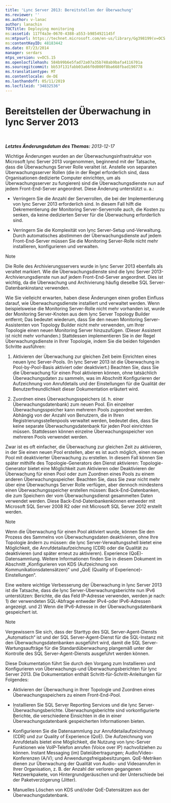 ```yaml
---
title: 'Lync Server 2013: Bereitstellen der Überwachung'
ms.reviewer: ''
ms.author: v-lanac
author: lanachin
TOCTitle: Deploying monitoring
ms:assetid: 117f4a3e-0670-4388-a553-b9854921145f
ms:mtpsurl: https://technet.microsoft.com/en-us/library/Gg398199(v=OCS.15)
ms:contentKeyID: 48183442
ms.date: 07/23/2014
manager: serdars
mtps_version: v=OCS.15
ms.openlocfilehash: 584b99b6e5fad72a07a35b748ab9bafa4116701a
ms.sourcegitcommit: bb53f131fabb03a66f0d000f8ba668fbad190778
ms.translationtype: MT
ms.contentlocale: de-DE
ms.lasthandoff: 05/11/2019
ms.locfileid: "34832536"
---
```

<div data-xmlns="http://www.w3.org/1999/xhtml">

<div class="topic" data-xmlns="http://www.w3.org/1999/xhtml" data-msxsl="urn:schemas-microsoft-com:xslt" data-cs="http://msdn.microsoft.com/en-us/">

<div data-asp="http://msdn2.microsoft.com/asp">

# <a name="deploying-monitoring-in-lync-server-2013"></a>Bereitstellen der Überwachung in lync Server 2013

</div>

<div id="mainSection">

<div id="mainBody">

<span> </span>

_**Letztes Änderungsdatum des Themas:** 2013-12-17_

Wichtige Änderungen wurden an der Überwachungsinfrastruktur von Microsoft lync Server 2013 vorgenommen, beginnend mit der Tatsache, dass die Überwachungs Server Rolle veraltet ist. Anstelle von separaten Überwachungsserver Rollen (die in der Regel erforderlich sind, dass Organisationen dedizierte Computer einrichten, um als Überwachungsserver zu fungieren) sind die Überwachungsdienste nun auf jedem Front-End-Server angeordnet. Diese Änderung unterstützt u. a.:

  - Verringern Sie die Anzahl der Serverrollen, die bei der Implementierung von lync Server 2013 erforderlich sind. In diesem Fall hilft die Dekrementierung der Monitoring Server-Serverrolle auch, die Kosten zu senken, da keine dedizierten Server für die Überwachung erforderlich sind.

  - Verringern Sie die Komplexität von lync Server-Setup und-Verwaltung. Durch automatisches abstimmen der Überwachungsdienste auf jedem Front-End-Server müssen Sie die Monitoring Server-Rolle nicht mehr installieren, konfigurieren und verwalten.

<div>


> [!NOTE]  
> Die Rolle des Archivierungsservers wurde in lync Server 2013 ebenfalls als veraltet markiert. Wie die Überwachungsdienste sind die lync Server 2013-Archivierungsdienste nun auf jedem Front-End-Server angeordnet. Dies ist wichtig, da die Überwachung und Archivierung häufig dieselbe SQL Server-Datenbankinstanz verwenden.



</div>

Wie Sie vielleicht erwarten, haben diese Änderungen einen großen Einfluss darauf, wie Überwachungsdienste installiert und verwaltet werden. Wenn beispielsweise die Monitoring Server-Rolle nicht mehr vorhanden ist, wurde der Monitoring Server-Knoten aus dem lync Server Topology Builder entfernt; Das bedeutet wiederum, dass Sie den neuen Monitoring Server-Assistenten von Topology Builder nicht mehr verwenden, um Ihrer Topologie einen neuen Monitoring Server hinzuzufügen. (Dieser Assistent ist nicht mehr vorhanden.) Stattdessen implementieren Sie in der Regel Überwachungsdienste in Ihrer Topologie, indem Sie die beiden folgenden Schritte ausführen:

1.  Aktivieren der Überwachung zur gleichen Zeit beim Einrichten eines neuen lync Server-Pools. (In lync Server 2013 ist die Überwachung in Pool-by-Pool-Basis aktiviert oder deaktiviert.) Beachten Sie, dass Sie die Überwachung für einen Pool aktivieren können, ohne tatsächlich Überwachungsdaten zu sammeln, was im Abschnitt Konfigurieren der Aufzeichnung von Anrufdetails und der Einstellungen für die Qualität der Benutzerfreundlichkeit dieser Dokumentation erläutert wird.

2.  Zuordnen eines Überwachungsspeichers (d. h. einer Überwachungsdatenbank) zum neuen Pool. Ein einzelner Überwachungsspeicher kann mehreren Pools zugeordnet werden. Abhängig von der Anzahl von Benutzern, die in Ihren Registrierungsstellenpools verwaltet werden, bedeutet dies, dass Sie keine separate Überwachungsdatenbank für jeden Pool einrichten müssen. Stattdessen können einzelne Überwachungsspeicher von mehreren Pools verwendet werden.

Zwar ist es oft einfacher, die Überwachung zur gleichen Zeit zu aktivieren, in der Sie einen neuen Pool erstellen, aber es ist auch möglich, einen neuen Pool mit deaktivierter Überwachung zu erstellen. In diesem Fall können Sie später mithilfe des Topologie-Generators den Dienst aktivieren: Topologie-Generator bietet eine Möglichkeit zum Aktivieren oder Deaktivieren der Überwachung für einen Pool oder zum Zuordnen eines Pools zu einem anderen Überwachungsspeicher. Beachten Sie, dass Sie zwar nicht mehr über eine Überwachungs Server Rolle verfügen, aber dennoch mindestens einen Überwachungsspeicher erstellen müssen: Back-End-Datenbanken, die zum Speichern der vom Überwachungsdienst gesammelten Daten verwendet werden. Diese Back-End-Datenbankenkönnen entweder mit Microsoft SQL Server 2008 R2 oder mit Microsoft SQL Server 2012 erstellt werden.

<div>


> [!NOTE]  
> Wenn die Überwachung für einen Pool aktiviert wurde, können Sie den Prozess des Sammelns von Überwachungsdaten deaktivieren, ohne Ihre Topologie ändern zu müssen: die lync Server-Verwaltungsshell bietet eine Möglichkeit, die Anrufdetailaufzeichnung (CDR) oder die Qualität zu deaktivieren (und später erneut zu aktivieren). Experience (QoE)-Datensammlung. Weitere Informationen finden Sie in diesem Dokument im Abschnitt „Konfigurieren von KDS (Aufzeichnung von Kommunikationsdatensätzen)“ und „QoE (Quality of Experience)-Einstellungen“.



</div>

Eine weitere wichtige Verbesserung der Überwachung in lync Server 2013 ist die Tatsache, dass die lync Server-Überwachungsberichte nun IPv6 unterstützen: Berichte, die das Feld IP-Adresse verwenden, werden je nach: 1) der verwendeten SQL-Abfrage entweder IPv4-oder IPv6-Adressen angezeigt. und 2) Wenn die IPv6-Adresse in der Überwachungsdatenbank gespeichert ist.

<div>


> [!NOTE]  
> Vergewissern Sie sich, dass der Starttyp des SQL Server-Agent-Diensts „Automatisch“ ist und der SQL Server-Agent-Dienst für die SQL-Instanz mit den Überwachungsdatenbanken ausgeführt wird, damit die SQL Server-Wartungsaufträge für die Standardüberwachung plangemäß unter der Kontrolle des SQL Server-Agent-Diensts ausgeführt werden können.



</div>

Diese Dokumentation führt Sie durch den Vorgang zum Installieren und Konfigurieren von Überwachungs-und Überwachungsberichten für lync Server 2013. Die Dokumentation enthält Schritt-für-Schritt-Anleitungen für Folgendes:

  - Aktivieren der Überwachung in Ihrer Topologie und Zuordnen eines Überwachungsspeichers zu einem Front-End-Pool.

  - Installieren Sie SQL Server Reporting Services und die lync Server-Überwachungsberichte. Überwachungsberichte sind vorkonfigurierte Berichte, die verschiedene Einsichten in die in einer Überwachungsdatenbank gespeicherten Informationen bieten.

  - Konfigurieren Sie die Datensammlung zur Anrufdetailaufzeichnung (CDR) und zur Quality of Experience (QoE). Die Aufzeichnung von Anrufdetails bietet eine Möglichkeit, die Nutzung von lync-Server Funktionen wie VoIP-Telefon anrufen (Voice over IP) nachvollziehen zu können. Instant Messaging (im) Dateiübertragungen; Audio/Video-Konferenzen (A/V); und Anwendungsfreigabesitzungen. QoE-Metriken dienen zur Überwachung der Qualität von Audio- und Videoanrufen in Ihrer Organisation, z. B. der Anzahl der verloren gegangenen Netzwerkpakete, von Hintergrundgeräuschen und der Unterschiede bei der Paketverzögerung (Jitter).

  - Manuelles Löschen von KDS und/oder QoE-Datensätzen aus der Überwachungsdatenbank.

</div>

<span> </span>

</div>

</div>

</div>

